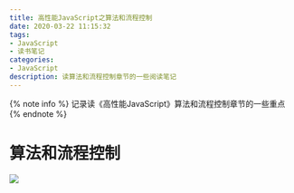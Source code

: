 ```yaml
---
title: 高性能JavaScript之算法和流程控制
date: 2020-03-22 11:15:32
tags: 
- JavaScript
- 读书笔记
categories:
- JavaScript
description: 读算法和流程控制章节的一些阅读笔记
---
```


{% note info %}
    记录读《高性能JavaScript》算法和流程控制章节的一些重点
{% endnote %}

# 算法和流程控制

![](/images/算法和流程控制.png)
